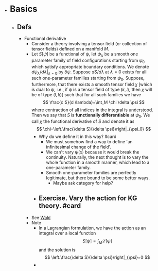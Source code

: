 - # Basics
	- ## Defs
		- Functional derivative
			- Consider a theory involving a tensor field (or collection of tensor fields) defined on a manifold $M$.
			- Let $S[\psi]$ be a functional of $\psi$, let $\psi_\lambda$ be a smooth one parameter family of field configurations starting from $\psi_0$ which satisfy appropriate boundary conditions. We denote $d \psi_\lambda /\left.d \lambda\right|_{\lambda=0}$ by $\delta \psi$. Suppose $d S / d \lambda$ at $\lambda=0$ exists for all such one-parameter families starting from $\psi_0$.
			  Suppose, furthermore, that there exists a smooth tensor field $\chi$ [which is dual to $\psi$, i.e., if $\psi$ is a tensor field of type $(k, l)$, then $\chi$ will be of type $(l, k)]$ such that for all such families we have
			  $$
			  \frac{d S}{d \lambda}=\int_M \chi \delta \psi
			  $$
			  where contraction of all indices in the integral is understood. Then we say that $S$ is **functionally differentiable** at $\psi_0$. We call $\chi$ the functional derivative of $S$ and denote it as
			  $$
			  \chi=\left.\frac{\delta S}{\delta \psi}\right|_{\psi_0}
			  $$
				- Why do we define it in this way? #card
					- We must somehow find a way to define 'an infinitesimal change of the field'.
					- We can't vary $\psi(x)$ because it would break the continuity. 
					  Naturally, the next thought is to vary the whole function in a smooth manner, which lead to a one-parameter family.
					- Smooth one-parameter families are perfectly legitimate, but there bound to be some better ways.
						- Maybe ask category for help?
				- Exercise. Vary the action for KG theory. #card
					-
			- See [Wald](((64297a39-f7ff-4ff6-9670-c0ab2cfbf079)))
			- Note
				- In a Lagrangian formulation, we have the action as an integral over a local function
				  $$S[\psi]=\int_M \mathscr{L}[\psi]$$
				  and the solution is
				  $$
				  \left.\frac{\delta S}{\delta \psi}\right|_{\psi}=0
				  $$
				-